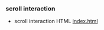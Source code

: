 ### scroll interaction
  - scroll interaction HTML [index.html](./scroll%20interaction/index.html)

